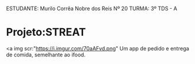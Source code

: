 ESTUDANTE: Murilo Corrêa Nobre dos Reis Nº 20
TURMA: 3º TDS - A

# Projeto:STREAT
<a img scr:"https://i.imgur.com/70aAFvd.png" </a>
Um app de pedido e entrega de comida, semelhante ao ifood.
